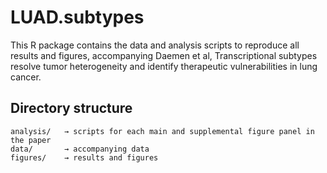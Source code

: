 # LUAD.subtypes
This R package contains the data and analysis scripts to reproduce all results and figures, accompanying Daemen et al, Transcriptional subtypes resolve tumor heterogeneity and identify therapeutic vulnerabilities in lung cancer.

## Directory structure

```
analysis/   → scripts for each main and supplemental figure panel in the paper
data/       → accompanying data
figures/    → results and figures
```
